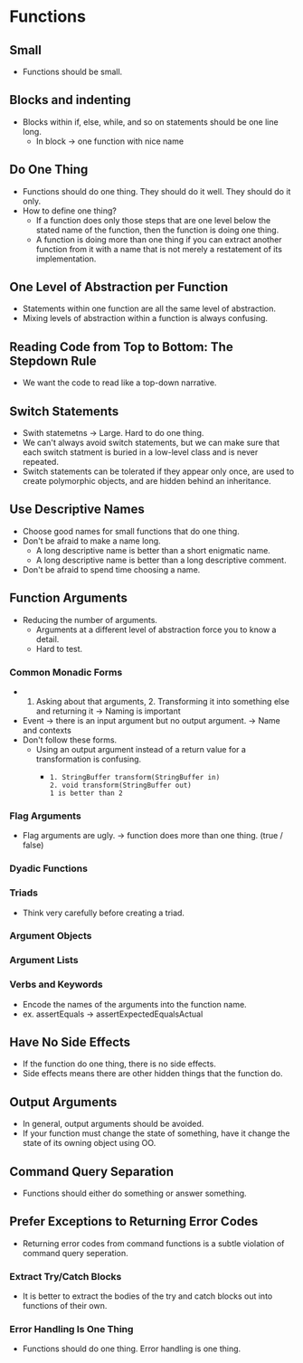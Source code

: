 # Functions
## Small
- Functions should be small.

## Blocks and indenting
- Blocks within if, else, while, and so on statements should be one line long.
  - In block -> one function with nice name
 
## Do One Thing 
- Functions should do one thing. They should do it well. They should do it only.
- How to define one thing?
  - If a function does only those steps that are one level below the stated name of the function, then the function is doing one thing.
  - A function is doing more than one thing if you can extract another function from it with a name that is not merely a restatement of its implementation.

## One Level of Abstraction per Function
- Statements within one function are all the same level of abstraction.
- Mixing levels of abstraction within a function is always confusing.

## Reading Code from Top to Bottom: The Stepdown Rule
- We want the code to read like a top-down narrative.

## Switch Statements
- Swith statemetns -> Large. Hard to do one thing.
- We can't always avoid switch statements, but we can make sure that each switch statment is buried in a low-level class and is never repeated.
- Switch statements can be tolerated if they appear only once, are used to create polymorphic objects, and are hidden behind an inheritance.

## Use Descriptive Names
- Choose good names for small functions that do one thing.
- Don't be afraid to make a name long.
  - A long descriptive name is better than a short enigmatic name.
  - A long descriptive name is better than a long descriptive comment.
- Don't be afraid to spend time choosing a name.

## Function Arguments
- Reducing the number of arguments.
  - Arguments at a different level of abstraction force you to know a detail.
  - Hard to test.
### Common Monadic Forms
- 1. Asking about that arguments, 2. Transforming it into something else and returning it -> Naming is important
- Event -> there is an input argument but no output argument. -> Name and contexts
- Don't follow these forms.
  - Using an output argument instead of a return value for a transformation is confusing.
    - ```
      1. StringBuffer transform(StringBuffer in)
      2. void transform(StringBuffer out)
      1 is better than 2
      ```
### Flag Arguments
- Flag arguments are ugly. -> function does more than one thing. (true / false)

### Dyadic Functions
### Triads
- Think very carefully before creating a triad.

### Argument Objects
### Argument Lists
### Verbs and Keywords
- Encode the names of the arguments into the function name.
- ex. assertEquals -> assertExpectedEqualsActual

## Have No Side Effects
- If the function do one thing, there is no side effects.
- Side effects means there are other hidden things that the function do.

## Output Arguments
- In general, output arguments should be avoided.
- If your function must change the state of something, have it  change the state of its owning object using OO.

## Command Query Separation
- Functions should either do something or answer something.

## Prefer Exceptions to Returning Error Codes
- Returning error codes from command functions is a subtle violation of command query seperation.
### Extract Try/Catch Blocks
- It is better to extract the bodies of the try and catch blocks out into functions of their own.
### Error Handling Is One Thing
- Functions should do one thing. Error handling is one thing.
